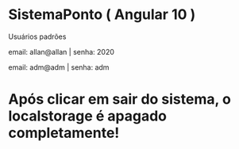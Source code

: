 # SistemaPonto ( Angular 10 )


Usuários padrões

email: allan@allan | senha: 2020


email: adm@adm | senha: adm

# Após clicar em sair do sistema, o localstorage é apagado completamente!
